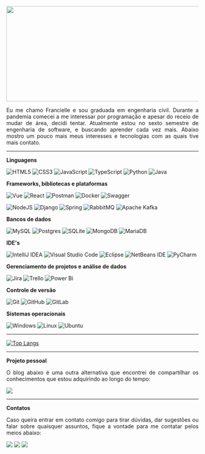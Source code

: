 <p align="center">
<img src="https://media.giphy.com/media/cJSDRt8csBx0A7YFfh/giphy.gif" width="850" height="250" />
</p>

<p align="justify">
Eu me chamo Francielle e sou graduada em engenharia civil. Durante a pandemia comecei a me interessar por programação e apesar do receio de mudar de área, decidi tentar. Atualmente estou no sexto semestre de engenharia de software, e buscando aprender cada vez mais. Abaixo mostro um pouco mais meus interesses e tecnologias com as quais tive mais contato.
</p>

***

**Linguagens**

![HTML5](https://img.shields.io/badge/html5-%23E34F26.svg?style=for-the-badge&logo=html5&logoColor=white)
![CSS3](https://img.shields.io/badge/css3-%231572B6.svg?style=for-the-badge&logo=css3&logoColor=white)
![JavaScript](https://img.shields.io/badge/javascript-%23323330.svg?style=for-the-badge&logo=javascript&logoColor=%23F7DF1E)
![TypeScript](https://img.shields.io/badge/typescript-%23007ACC.svg?style=for-the-badge&logo=typescript&logoColor=white)
![Python](https://img.shields.io/badge/python-3670A0?style=for-the-badge&logo=python&logoColor=ffdd54)
![Java](https://img.shields.io/badge/java-%23ED8B00.svg?style=for-the-badge&logo=java&logoColor=white)

**Frameworks, bibliotecas e plataformas**

![Vue](https://img.shields.io/badge/Vue.js-35495E?style=for-the-badge&logo=vuedotjs&logoColor=4FC08D)
![React](https://img.shields.io/badge/react-%2320232a.svg?style=for-the-badge&logo=react&logoColor=%2361DAFB)
![Postman](https://img.shields.io/badge/Postman-FF6C37?style=for-the-badge&logo=postman&logoColor=white)
![Docker](https://img.shields.io/badge/docker-%230db7ed.svg?style=for-the-badge&logo=docker&logoColor=white)
![Swagger](https://img.shields.io/badge/-Swagger-%23Clojure?style=for-the-badge&logo=swagger&logoColor=white)

![NodeJS](https://img.shields.io/badge/node.js-6DA55F?style=for-the-badge&logo=node.js&logoColor=white)
![Django](https://img.shields.io/badge/django-%23092E20.svg?style=for-the-badge&logo=django&logoColor=white)
![Spring](https://img.shields.io/badge/spring-%236DB33F.svg?style=for-the-badge&logo=spring&logoColor=white)
![RabbitMQ](https://img.shields.io/badge/Rabbitmq-FF6600?style=for-the-badge&logo=rabbitmq&logoColor=white)
![Apache Kafka](https://img.shields.io/badge/Apache%20Kafka-000?style=for-the-badge&logo=apachekafka)

**Bancos de dados**

![MySQL](https://img.shields.io/badge/mysql-%2300f.svg?style=for-the-badge&logo=mysql&logoColor=white)
![Postgres](https://img.shields.io/badge/postgres-%23316192.svg?style=for-the-badge&logo=postgresql&logoColor=white)
![SQLite](https://img.shields.io/badge/sqlite-%2307405e.svg?style=for-the-badge&logo=sqlite&logoColor=white)
![MongoDB](https://img.shields.io/badge/MongoDB-%234ea94b.svg?style=for-the-badge&logo=mongodb&logoColor=white)
![MariaDB](https://img.shields.io/badge/MariaDB-003545?style=for-the-badge&logo=mariadb&logoColor=white)

**IDE's**

![IntelliJ IDEA](https://img.shields.io/badge/IntelliJIDEA-000000.svg?style=for-the-badge&logo=intellij-idea&logoColor=white)
![Visual Studio Code](https://img.shields.io/badge/Visual%20Studio%20Code-0078d7.svg?style=for-the-badge&logo=visual-studio-code&logoColor=white)
![Eclipse](https://img.shields.io/badge/Eclipse-FE7A16.svg?style=for-the-badge&logo=Eclipse&logoColor=white)
![NetBeans IDE](https://img.shields.io/badge/NetBeansIDE-1B6AC6.svg?style=for-the-badge&logo=apache-netbeans-ide&logoColor=white)
![PyCharm](https://img.shields.io/badge/pycharm-143?style=for-the-badge&logo=pycharm&logoColor=black&color=black&labelColor=green)

**Gerenciamento de projetos e análise de dados**

![Jira](https://img.shields.io/badge/jira-%230A0FFF.svg?style=for-the-badge&logo=jira&logoColor=white)
![Trello](https://img.shields.io/badge/Trello-%23026AA7.svg?style=for-the-badge&logo=Trello&logoColor=white)
![Power Bi](https://img.shields.io/badge/power_bi-F2C811?style=for-the-badge&logo=powerbi&logoColor=black)

**Controle de versão**

![Git](https://img.shields.io/badge/git-%23F05033.svg?style=for-the-badge&logo=git&logoColor=white)
![GitHub](https://img.shields.io/badge/github-%23121011.svg?style=for-the-badge&logo=github&logoColor=white)
![GitLab](https://img.shields.io/badge/gitlab-%23181717.svg?style=for-the-badge&logo=gitlab&logoColor=white)

**Sistemas operacionais**

![Windows](https://img.shields.io/badge/Windows-0078D6?style=for-the-badge&logo=windows&logoColor=white)
![Linux](https://img.shields.io/badge/Linux-FCC624?style=for-the-badge&logo=linux&logoColor=black)
![Ubuntu](https://img.shields.io/badge/Ubuntu-E95420?style=for-the-badge&logo=ubuntu&logoColor=white)

***

[![Top Langs](https://github-readme-stats.vercel.app/api/top-langs/?username=franciellesales&theme=graywhite&show_icons=true,jupyter%20notebook,html)](https://github.com/anuraghazra/github-readme-stats)

***

**Projeto pessoal**

<p align="justify">
O blog abaixo é uma outra alternativa que encontrei de compartilhar os conhecimentos que estou adquirindo ao longo do tempo:
</p>


<div>
<a href="https://engsoft.tech.blog/" target-"_blank"><img src=https://img.shields.io/badge/WordPress-%23117AC9.svg?style=for-the-badge&logo=WordPress&logoColor=white></a>
<div>

***

**Contatos**

<p align="justify">
Caso queira entrar em contato comigo para tirar dúvidas, dar sugestões ou falar sobre quaisquer assuntos, fique a vontade para me contatar pelos meios abaixo:
</p>

<div>
<a href="https://www.linkedin.com/in/francielleelietesales" target-"_blank"><img src= "https://img.shields.io/badge/LinkedIn-0077B5?style=for-the-badge&logo=linkedin&logoColor=white"></a>
<a href="mailto:franciellesales0@gmail.com" target-"_blank"><img src= "https://img.shields.io/badge/Gmail-D14836?style=for-the-badge&logo=gmail&logoColor=white"></a>
<a href="https://wa.me/5548991199533" target-"_blank"><img src=https://img.shields.io/badge/WhatsApp-25D366?style=for-the-badge&logo=whatsapp&logoColor=white></a>
</div>
